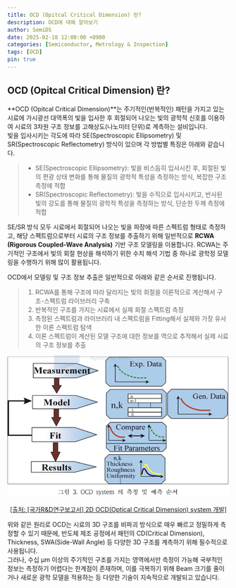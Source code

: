 ```yaml
---
title: OCD (Opitcal Critical Dimension) 란?
description: OCD에 대해 알아보기
author: SemiDS
date: 2025-02-18 12:00:00 +0900
categories: [Semiconductor, Metrology & Inspection]
tags: [OCD]
pin: true
---
```


## OCD (Opitcal Critical Dimension) 란?
**OCD (Opitcal Critical Dimension)**는 주기적인(반복적인) 패턴을 가지고 있는 시료에 가시광선 대역폭의 빛을 입사한 후 회절되어 나오는 빛의 광학적 신호를 이용하여 시료의 3차원 구조 정보를 고해상도(나노미터 단위)로 계측하는 설비입니다.  
빛을 입사시키는 각도에 따라 SE(Spectroscopic Ellipsometry) 및 SR(Spectroscopic Reflectometry) 방식이 있으며 각 방법별 특징은 아래와 같습니다.

>- SE(Spectroscopic Ellipsometry): 빛을 비스듬히 입사시킨 후, 회절된 빛의 편광 상태 변화를 통해 물질의 광학적 특성을 측정하는 방식, 복잡한 구조 측정에 적합
>- SR(Spectroscopic Reflectometry): 빛을 수직으로 입사시키고, 반사된 빛의 강도를 통해 물질의 광학적 특성을 측정하는 방식, 단순한 두께 측정에 적합

SE/SR 방식 모두 시료에서 회절되어 나오는 빛을 파장에 따른 스펙트럼 형태로 측정하고, 해당 스펙트럼으로부터 시료의 구조 정보를 추출하기 위해 일반적으로 **RCWA (Rigorous Coupled-Wave Analysis)** 기반 구조 모델링을 이용합니다. RCWA는 주기적인 구조에서 빛의 회절 현상을 해석하기 위한 수치 해석 기법 중 하나로 광학정 모델링을 수행하기 위해 많이 활용됩니다.  

OCD에서 모델링 및 구조 정보 추출은 일반적으로 아래와 같은 순서로 진행됩니다.  
>1. RCWA를 통해 구조에 따라 달라지는 빛의 회절을 이론적으로 계산해서 구조-스펙트럼 라이브러리 구축
>2. 반복적인 구조를 가지는 시료에서 실제 회절 스펙트럼 측정
>3. 측정된 스펙트럼과 라이브러리 내 스펙트럼을 Fitting해서 실제와 가장 유사한 이론 스펙트럼 탐색
>4. 이론 스펙트럼이 계산된 모델 구조에 대한 정보를 역으로 추적해서 실제 시료의 구조 정보를 추출

<img src="/assets/img/posting/2025-02-18-github-blog-21_1.png" alt="OCD" width=550>  
<p style="text-align: center;"><a href="https://scienceon.kisti.re.kr/srch/selectPORSrchReport.do?cn=TRKO201600005516#;">[출처: [국가R&D연구보고서] 2D OCD(Optical Critical Dimension) system 개발]</a></p>

위와 같은 원리로 OCD는 시료의 3D 구조를 비파괴 방식으로 매우 빠르고 정밀하게 측정할 수 있기 때문에, 반도체 제조 공정에서 패턴의 CD(Critical Dimension), Thickness, SWA(Side-Wall Angle) 등 다양한 3D 구조를 계측하기 위해 필수적으로 사용됩니다.  
그러나, 수십 µm 이상의 주기적인 구조를 가지는 영역에서만 측정이 가능해 국부적인 정보는 측정하기 어렵다는 한계점이 존재하며, 이를 극복하기 위해 Beam 크기를 줄이거나 새로운 광학 모델을 적용하는 등 다양한 기술이 지속적으로 개발되고 있습니다.


